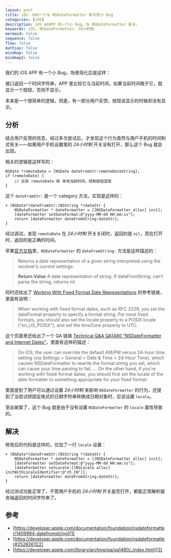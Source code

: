 ```yaml
---
layout: post
title: iOS｜ddd一个与 NSDateFormatter 有关的小 Bug
categories: [iOS]
description: iOS AddPP 的一个小 Bug，与 NSDateFormatter 有关。
keywords: iOS, NSDateFormatter, 24小时制
mermaid: false
sequence: false
flow: false
mathjax: false
mindmap: false
mindmap2: false
---
```


我们的 iOS APP 有一个小 Bug，场景简化后是这样：

接口返回一个时间字符串，APP 里比较它与当前时间，如果当前时间晚于它，就显示一个按钮，否则不显示。

本来是一个很简单的逻辑，但是，有一部分用户反馈，按钮该显示的时候却没有显示。

## 分析

结合用户反馈的信息，经过多次尝试后，才发现这个行为竟然与用户手机的时间制式有关——如果用户手机设置里的 *24小时制* 开关没有打开，那么这个 Bug 就会出现。

相关的逻辑是这样写的：

```objc
NSDate *remoteDate = [NSDate dateFromStr:remoteDateString];
if (remoteDate) {
    // 比较 remoteDate 和 本地当前时间，控制按钮显隐
}
```

这个 `dateFromStr:` 是一个 category 方法，实现是这样的：

```objc 
+ (NSDate*)dateFromStr:(NSString *)dateStr {
    NSDateFormatter * dateFormatter = [[NSDateFormatter alloc] init];
    [dateFormatter setDateFormat:@"yyyy-MM-dd HH:mm:ss"];
    return [dateFormatter dateFromString:dateStr];
}
```

经过调试，发现 `remoteDate` 在 *24小时制* 开关关闭时，返回的是 `nil`，而在打开时，返回的是正确的时间。

苹果[官方文档][1]里，`NSDateFormatter` 的 `dateFromString:` 方法是这样描述的：

> Returns a date representation of a given string interpreted using the receiver’s current settings.
>
> **Return Value**
> A date representation of string. If dateFromString: can’t parse the string, returns nil.

同时还给出了 [Working With Fixed Format Date Representations][2] 的参考链接，里面有说明：

> When working with fixed format dates, such as RFC 3339, you set the dateFormat property to specify a format string. For most fixed formats, you should also set the locale property to a POSIX locale ("en_US_POSIX"), and set the timeZone property to UTC.

这个页面里还给出了一个 QA 链接 [Technical Q&A QA1480 “NSDateFormatter and Internet Dates”][3]，里面有这样的描述：

> On iOS, the user can override the default AM/PM versus 24-hour time setting (via Settings > General > Date & Time > 24-Hour Time), which causes NSDateFormatter to rewrite the format string you set, which can cause your time parsing to fail.
> ...
> On the other hand, if you're working with fixed-format dates, you should first set the locale of the date formatter to something appropriate for your fixed format.

里面提到了用户可以通过设置 *24小时制* 来影响 `NSDateFormatter` 的行为，还提到了当尝试把固定格式的日期字符串转换成日期对象时，应该设置 `locale`。

至此破案了，这个 Bug 就是由于没有设置 `NSDateFormatter` 的 `locale` 属性导致的。

## 解决

修改后的代码是这样的，仅加了一行 `locale` 设置：

```objc
+ (NSDate*)dateFromStr:(NSString *)dateStr {
    NSDateFormatter * dateFormatter = [[NSDateFormatter alloc] init];
    [dateFormatter setDateFormat:@"yyyy-MM-dd HH:mm:ss"];
    [dateFormatter setLocale:[[NSLocale alloc] initWithLocaleIdentifier:@"zh_CN"]];
    return [dateFormatter dateFromString:dateStr];
}
```

经过测试功能正常了，不管用户手机的 *24小时制* 开关是否打开，都能正常解析服务端返回的时间字符串了。

## 参考

- [https://developer.apple.com/documentation/foundation/nsdateformatter/1409994-datefromstring][1]
- [https://developer.apple.com/documentation/foundation/nsdateformatter#2528261][2]
- [https://developer.apple.com/library/archive/qa/qa1480/_index.html][3]

[1]: https://developer.apple.com/documentation/foundation/nsdateformatter/1409994-datefromstring
[2]: https://developer.apple.com/documentation/foundation/nsdateformatter#2528261
[3]: https://developer.apple.com/library/archive/qa/qa1480/_index.html
